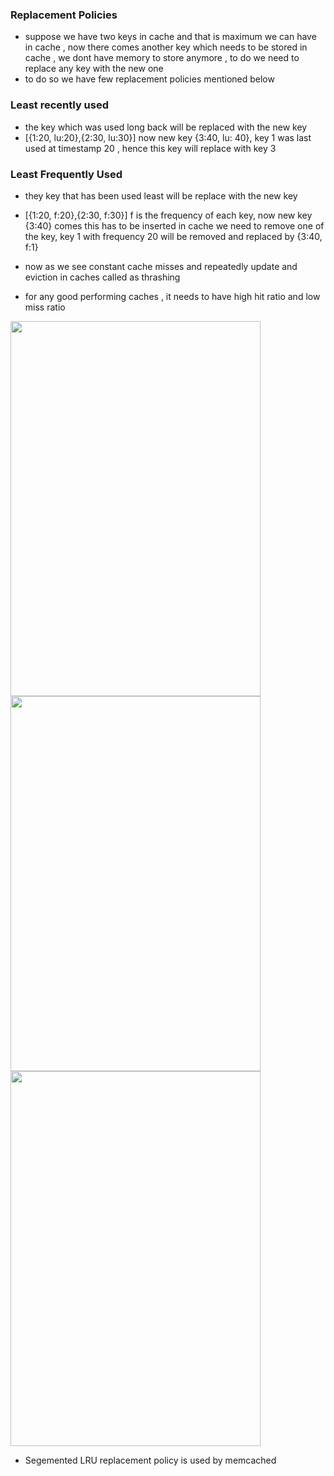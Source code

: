 ### Replacement Policies
- suppose we have two keys in cache and that is maximum we can have in cache , now there comes another key which needs to be stored in cache , we dont have memory to store anymore , to do we need to replace any key with the new one
- to do so we have few replacement policies mentioned below

### Least recently used
- the key which was used long back will be replaced with the new key
- [{1:20, lu:20},{2:30, lu:30}] now new key {3:40, lu: 40}, key 1 was last used at timestamp 20 , hence this key will replace with key 3

### Least Frequently Used
- they key that has been used least will be replace with the new key
- [{1:20, f:20},{2:30, f:30}] f is the frequency of each key, now new key {3:40} comes this has to be inserted in cache we need to remove one of the key, key 1  with frequency 20 will be removed and replaced by {3:40, f:1}

- now as we see constant cache misses and repeatedly update and eviction in caches called as thrashing

- for any good performing caches , it needs to have high hit ratio and low miss ratio

<img width=400 height=600 src="https://github.com/user-attachments/assets/524a635e-c355-4e7a-80d8-5fb1001c42ed">

<img width=400 height=600 src="https://github.com/user-attachments/assets/788faebc-7497-48bd-ab67-98353fd7208c">


<img width=400 height=600 src="https://github.com/user-attachments/assets/89ec4251-db80-4177-87d0-b8322f57f9f1">

- Segemented LRU replacement policy is used by memcached
